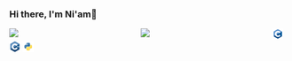 ### Hi there, I'm Ni'am👋
<img align="left" width="47%" src = "https://github-readme-stats.vercel.app/api?username=cchoirun&theme=vue&show_icons=true"/>
<img align="left" width="47%" src = "https://github-readme-stats.vercel.app/api/top-langs/?username=cchoirun&layout=compact"/>

<code><img height="20" src="https://raw.githubusercontent.com/github/explore/180320cffc25f4ed1bbdfd33d4db3a66eeeeb358/topics/c/c.png"></code>
<code><img height="20" src="https://raw.githubusercontent.com/github/explore/180320cffc25f4ed1bbdfd33d4db3a66eeeeb358/topics/cpp/cpp.png"></code>
<code><img height="20" src="https://raw.githubusercontent.com/github/explore/180320cffc25f4ed1bbdfd33d4db3a66eeeeb358/topics/python/python.png"></code>

<!-- <img align="left" alt="C++" src = "https://img.shields.io/badge/c++-%2300599C.svg?style=for-the-badge&logo=c%2B%2B&logoColor=ffdd54"/>
<img align="left" alt="Python" src = "https://img.shields.io/badge/python-3670A0?style=for-the-badge&logo=python&logoColor=ffdd54"/> -->

